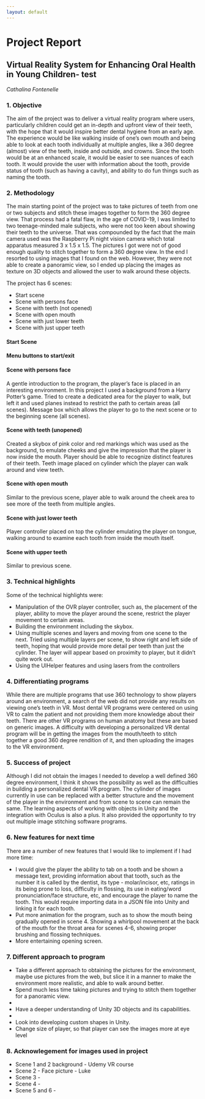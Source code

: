 ```yaml
---
layout: default
---
```


<h1>Project Report</h1>
<h2>Virtual Reality System for Enhancing Oral Health in Young Children- test</h2>

<p><i>Cathalina Fontenelle</i></p>

<h3>1. Objective</h3>
<p>The aim of the project was to deliver a virtual reality program where users, particularly children could get an in-depth and upfront view of their teeth, with the hope that it would inspire better dental hygiene from an early age. The experience would be like walking inside of one’s own mouth and being able to look at each tooth individually at multiple angles, like a 360 degree (almost) view of the teeth, inside and outside, and crowns. Since the tooth would be at an enhanced scale, it would be easier to see nuances of each tooth. It would provide the user with information about the tooth, provide status of tooth (such as having a cavity), and ability to do  fun things such as naming the tooth.</p>

<h3>2. Methodology</h3>
<p>The main starting point of the project was to take pictures of teeth from one or two subjects and stitch these images together to form the 360 degree view. That process had a fatal flaw, in the age of COVID-19, I was limited to two teenage-minded male subjects, who were not too keen about showing their teeth to the universe. That was compounded by the fact that the main camera used was the Raspberry Pi night vision camera which total apparatus measured 3 x 1.5 x 1.5. The pictures I got were not of good enough quality to stitch together to form a 360 degree view. In the end I resorted to using images that I found on the web. However, they were not able  to create a panoramic view, so I ended up placing the images as texture on 3D objects and allowed the user to walk around these objects.</p>

<p>The project has 6 scenes:<br />
  <ul>
    <li>Start scene</li>
    <li>Scene with persons face</li>
    <li>Scene with teeth (not opened)</li>
    <li>Scene with open mouth</li>
    <li>Scene with just lower teeth</li>
    <li>Scene with just upper teeth</li>
</ul>
</p>
<h4>Start Scene<h4>
  <p>Menu buttons to start/exit</p>
  <h4>Scene with persons face</h4>
<p>A gentle introduction to the program, the player’s face is placed in an interesting environment. In this project I used a background from a Harry Potter’s game. Tried to create a dedicated area for the player to walk, but left it and used planes instead to restrict the path to certain areas (all scenes). Message box which allows the player to go to the next scene or to the beginning scene (all scenes).</p>
  <h4>Scene with teeth (unopened)</h4>
<p>Created a skybox of pink color and red markings which was used as the background, to emulate cheeks and give the impression that the player is now inside the mouth. Player should be able to recognize distinct features of their teeth. Teeth image placed on cylinder which the player can walk around and view teeth.</p>
  <h4>Scene with open mouth</h4>
<p>Similar to the previous scene, player able to walk around the cheek area to see more of the teeth from multiple angles.</p>
  <h4>Scene with just lower teeth</h4>
<p>Player controller placed on top the cylinder emulating the player on tongue, walking around to examine each tooth from inside the mouth itself.</p>
  <h4>Scene with upper teeth</h4>
  <p>Similar to previous scene.</p>

  <h3>3. Technical highlights</h3>
<p>Some of the technical highlights were:<br />
  <ul>
<li>Manipulation of the OVR player controller, such as, the placement of the player, ability to move the player around the scene, restrict the player movement to certain areas.</li>
    <li>Building the environment including the skybox.</li>
<li>Using multiple scenes and layers and moving from one scene to the next. Tried using multiple layers per scene, to show right and left side of teeth, hoping that would provide more detail per teeth than just the cylinder. The layer will appear based on proximity to player, but it didn’t quite work out.</li>
    <li>Using the UIHelper features and using lasers from the controllers</li>
  </ul>
  </p>
  <h3>4. Differentiating programs</h3>
<p>While there are multiple programs that use 360 technology to show players around an environment, a search of the web did not provide any results on viewing one’s teeth in VR. Most dental VR programs were centered on using VR to calm the patient and not providing them more knowledge about their teeth. There are other VR programs on human anatomy but these are based on generic images. A difficulty with developing a personalized VR dental program will be in getting the images from the mouth/teeth to stitch together a good 360 degree rendition of it, and then uploading the images to the VR environment.</p>

  <h3>5. Success of project</h3>
<p>Although I did not obtain the images I needed to develop a well defined 360 degree environment, I think it shows the possibility as well as the difficulties in building a personalized dental VR program. The cylinder of images currently in use can be replaced with a better structure and the movement of the player in the environment and from scene to scene can remain the same. The learning aspects of working with objects in Unity and the integration with Oculus is also a plus. It also provided the opportunity to try out multiple image stitching software programs.</p>

  <h3>6. New features for next time</h3>
<p>There are a number of new features that I would like to implement if I had more time:<br />
  <ul>
<li>I would give the player the ability to tab on a tooth and be shown a message text, providing information about that tooth, such as the number it is called by the dentist, its type - molar/incisor, etc, ratings in its being prone to loss, difficulty in flossing, its use in eating/word pronunciation/face structure, etc, and encourage the player to name the tooth. This would require importing data in a JSON file into Unity and linking it for each tooth.</li>
<li>Put more animation for the program, such as to show the mouth being gradually opened in scene 4. Showing a whirlpool movement at the back of the mouth for the throat area for scenes 4-6, showing proper brushing and flossing techniques.</li>
    <li>More entertaining opening screen.</li>
  </ul>
  </p>

<h3>7. Different approach to program</h3>
<ul>
<li>Take a different approach to obtaining the pictures for the environment, maybe use pictures from the web, but slice it in a manner to make the environment more realistic, and able to walk around better.</li>
<li>Spend much less time taking pictures and trying to stitch them together for a panoramic view. <li>
<li>Have a deeper understanding of Unity 3D objects and its capabilities.<li>
  <li>Look into developing custom shapes in Unity.</li>
  <li>Change size of player, so that player can see the images more at eye level</li>
</ul>

<h3>8. Acknowlegement for images used in project</h3>
<ul>
  <li>Scene 1 and 2 background - Udemy VR course</li>
  <li>Scene 2 - Face picture - Luke </li>
  <li>Scene 3 - </li>
  <li>Scene 4 - </li>
  <li>Scene 5 and 6 - </li>
</ul>
